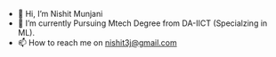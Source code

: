 - 👋 Hi, I’m Nishit Munjani
- 🌱 I’m currently Pursuing Mtech Degree from DA-IICT (Specialzing in ML).
- 📫 How to reach me on nishit3j@gmail.com

<!---
NishitMunjani/NishitMunjani is a ✨ special ✨ repository because its `README.md` (this file) appears on your GitHub profile.
You can click the Preview link to take a look at your changes.
--->

